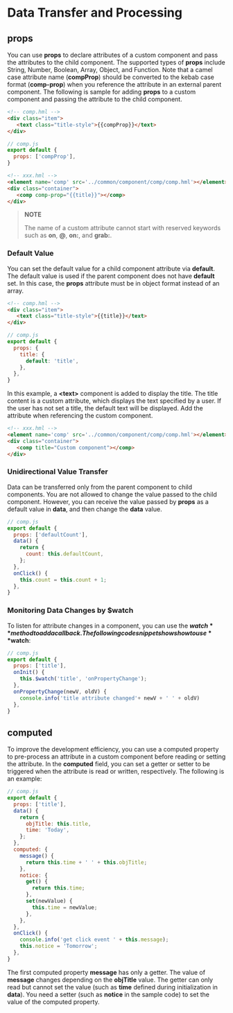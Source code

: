 # Data Transfer and Processing


## props

You can use **props** to declare attributes of a custom component and pass the attributes to the child component. The supported types of **props** include String, Number, Boolean, Array, Object, and Function. Note that a camel case attribute name (**compProp**) should be converted to the kebab case format (**comp-prop**) when you reference the attribute in an external parent component. The following is sample for adding **props** to a custom component and passing the attribute to the child component.

```html
<!-- comp.hml -->
<div class="item"> 
   <text class="title-style">{{compProp}}</text> 
</div>
```

```js
// comp.js 
export default { 
  props: ['compProp'],
}
```

```html
<!-- xxx.hml -->
<element name='comp' src='../common/component/comp/comp.hml'></element>
<div class="container"> 
   <comp comp-prop="{{title}}"></comp> 
</div>
```

>  **NOTE**
>
>  The name of a custom attribute cannot start with reserved keywords such as **on**, **@**, **on:**, and **grab:**.

### Default Value

You can set the default value for a child component attribute via **default**. The default value is used if the parent component does not have **default** set. In this case, the **props** attribute must be in object format instead of an array.

```html
<!-- comp.hml -->
<div class="item"> 
   <text class="title-style">{{title}}</text> 
</div>
```

```js
// comp.js
export default { 
  props: {
    title: {
      default: 'title',
    },
  },
}
```

In this example, a **\<text>** component is added to display the title. The title content is a custom attribute, which displays the text specified by a user. If the user has not set a title, the default text will be displayed. Add the attribute when referencing the custom component.

```html
<!-- xxx.hml -->
<element name='comp' src='../common/component/comp/comp.hml'></element>
<div class="container"> 
   <comp title="Custom component"></comp>
</div>
```

### Unidirectional Value Transfer

Data can be transferred only from the parent component to child components. You are not allowed to change the value passed to the child component. However, you can receive the value passed by **props** as a default value in **data**, and then change the **data** value.

```js
// comp.js
export default { 
  props: ['defaultCount'],
  data() {
    return {
      count: this.defaultCount,
    };
  },
  onClick() {
    this.count = this.count + 1;
  },
}
```

### Monitoring Data Changes by **$watch**

To listen for attribute changes in a component, you can use the **$watch** method to add a callback. The following code snippet shows how to use **$watch**:

```js
// comp.js
export default { 
  props: ['title'],
  onInit() {
    this.$watch('title', 'onPropertyChange');
  },
  onPropertyChange(newV, oldV) {
    console.info('title attribute changed'+ newV + ' ' + oldV)
  },
}
```


## computed

To improve the development efficiency, you can use a computed property to pre-process an attribute in a custom component before reading or setting the attribute. In the **computed** field, you can set a getter or setter to be triggered when the attribute is read or written, respectively. The following is an example:

```js
// comp.js
export default { 
  props: ['title'],
  data() {
    return {
      objTitle: this.title,
      time: 'Today',
    };
  },
  computed: {
    message() {
      return this.time + ' ' + this.objTitle;
    },
    notice: {
      get() {
        return this.time;
      },
      set(newValue) {
        this.time = newValue;
      },
    },
  },
  onClick() {
    console.info('get click event ' + this.message);
    this.notice = 'Tomorrow';
  },
}
```

The first computed property **message** has only a getter. The value of **message** changes depending on the **objTitle** value. The getter can only read but cannot set the value (such as **time** defined during initialization in **data**). You need a setter (such as **notice** in the sample code) to set the value of the computed property.
